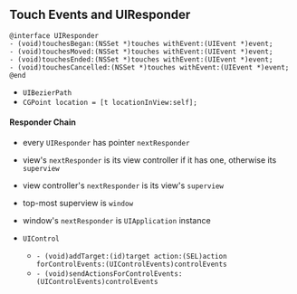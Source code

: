 ## Touch Events and UIResponder

```objc
@interface UIResponder
- (void)touchesBegan:(NSSet *)touches withEvent:(UIEvent *)event;
- (void)touchesMoved:(NSSet *)touches withEvent:(UIEvent *)event;
- (void)touchesEnded:(NSSet *)touches withEvent:(UIEvent *)event;
- (void)touchesCancelled:(NSSet *)touches withEvent:(UIEvent *)event;
@end
```

* `UIBezierPath`
* `CGPoint location = [t locationInView:self];`

#### Responder Chain

* every `UIResponder` has pointer `nextResponder`
* view's `nextResponder` is its view controller if it has one, otherwise its `superview`
* view controller's `nextResponder` is its view's `superview`
* top-most superview is `window`
* window's `nextResponder` is `UIApplication` instance

* `UIControl`
  * `- (void)addTarget:(id)target action:(SEL)action forControlEvents:(UIControlEvents)controlEvents`
  * `- (void)sendActionsForControlEvents:(UIControlEvents)controlEvents`
